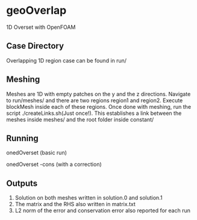 # geoOverlap
 1D Overset with OpenFOAM


Case Directory
---------------
Overlapping 1D region case can be found in run/

Meshing
--------
Meshes are 1D with empty patches on the y and the z directions. Navigate to run/meshes/ and there are two regions region1 and region2. Execute blockMesh inside each of these regions.
Once done with meshing, run the script ./createLinks.sh(Just once!). This establishes a link between the meshes inside meshes/ and the root folder inside constant/ 

Running
--------
onedOverset (basic run)

onedOverset -cons (with a correction)

Outputs
-------
1. Solution on both meshes written in solution.0 and solution.1
2. The matrix and the RHS also written in matrix.txt
3. L2 norm of the error and conservation error also reported for each run

